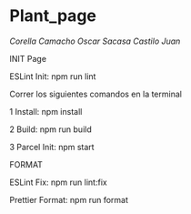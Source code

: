 # Plant_page

_Corella Camacho Oscar_
_Sacasa Castilo Juan_

INIT Page

ESLint Init: npm run lint

Correr los siguientes comandos en la terminal

1 Install: npm install

2 Build: npm run build

3 Parcel Init: npm start

FORMAT

ESLint Fix: npm run lint:fix

Prettier Format: npm run format
